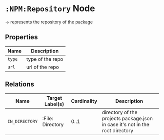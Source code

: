 # `:NPM:Repository` Node  
  
-> represents the repository of the package
  
  
## Properties  
  
| Name   | Description      |
|--------|------------------|
| `type` | type of the repo |
| `url`  | url of the repo  |


  
## Relations  
  
| Name           | Target Label(s)  | Cardinality | Description                                                                   |
|----------------|------------------| ----------- |-------------------------------------------------------------------------------|
| `IN_DIRECTORY` | :File: Directory | 0..1        | directory of the projects package.json in case it's not in the root directory |
